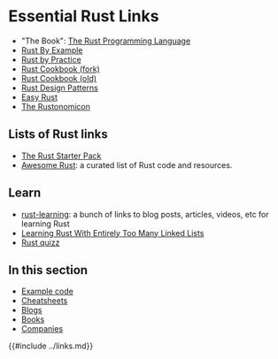 # Essential Rust Links

- "The Book": [The Rust Programming Language](https://doc.rust-lang.org/book/title-page.html)
- [Rust By Example](https://doc.rust-lang.org/rust-by-example/index.html)
- [Rust by Practice]( https://practice.rs/why-exercise.html )
- [Rust Cookbook (fork)]( https://jamesgraves.github.io/rust-cookbook/ )
- [Rust Cookbook (old)](https://rust-lang-nursery.github.io/rust-cookbook/intro.html)
- [Rust Design Patterns]( https://rust-unofficial.github.io/patterns/intro.html )
- [Easy Rust]( https://fongyoong.github.io/easy_rust/Chapter_1.html )
- [The Rustonomicon](https://doc.rust-lang.org/nomicon/intro.html)

## Lists of Rust links

- [The Rust Starter Pack](https://opheron.github.io/rust-starter-pack/)
- [Awesome Rust](https://github.com/rust-unofficial/awesome-rust): a curated list of Rust code and resources.

## Learn

- [rust-learning]( https://github.com/ctjhoa/rust-learning ): a bunch of links to blog posts, articles, videos, etc for learning Rust
- [Learning Rust With Entirely Too Many Linked Lists](https://rust-unofficial.github.io/too-many-lists/index.html)
- [Rust quizz]( https://dtolnay.github.io/rust-quiz )

## In this section

- [Example code](example_code.md)
- [Cheatsheets](rust_cheatsheets.md)
- [Blogs](blogs.md)
- [Books](books.md)
- [Companies](companies.md)

{{#include ../links.md}}
